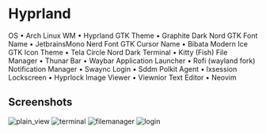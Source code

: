 # Hyprland
OS • Arch Linux
WM • Hyprland
GTK Theme • Graphite Dark Nord
GTK Font Name • JetbrainsMono Nerd Font
GTK Cursor Name • Bibata Modern Ice
GTK Icon Theme • Tela Circle Nord Dark
Terminal • Kitty (Fish)
File Manager • Thunar
Bar • Waybar
Application Launcher • Rofi (wayland fork)
Notification Manager • Swaync
Login • Sddm
Polkit Agent • lxsession
Lockscreen • Hyprlock
Image Viewer • Viewnior
Text Editor • Neovim


## Screenshots
![plain_view](https://github.com/user-attachments/assets/5fd98a29-d96d-4a71-9c62-f6278ca498ab)
![terminal](https://github.com/user-attachments/assets/39eef945-f447-4e0a-875b-b5d1443ed424)
![filemanager](https://github.com/user-attachments/assets/a9e58c4b-c126-4480-934b-827c011e0e36)
![login](https://github.com/user-attachments/assets/6624b1e4-551e-45d6-9241-09195a23d26f)

